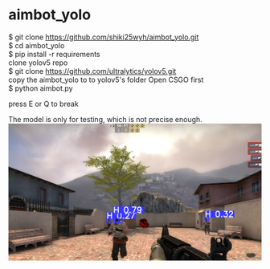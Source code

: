 # aimbot_yolo  
$ git clone https://github.com/shiki25wyh/aimbot_yolo.git  
$ cd aimbot_yolo  
$ pip install -r requirements  
clone yolov5 repo  
$ git clone https://github.com/ultralytics/yolov5.git  
copy the aimbot_yolo to to yolov5's folder
Open CSGO first  
$ python aimbot.py  
  
press E or Q to break  
  
The model is only for testing, which is not precise enough.   
![](https://github.com/shiki25wyh/aimbot_yolo/blob/main/img.png) 
